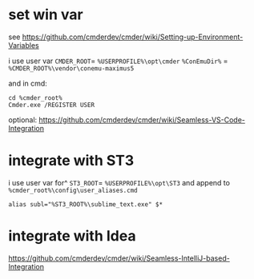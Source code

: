 # set win var

see https://github.com/cmderdev/cmder/wiki/Setting-up-Environment-Variables

i use user var
`CMDER_ROOT`= `%USERPROFILE%\opt\cmder`
`%ConEmuDir%` = `%CMDER_ROOT%\vendor\conemu-maximus5`

and in cmd:
```
cd %cmder_root%
Cmder.exe /REGISTER USER
```

optional:
https://github.com/cmderdev/cmder/wiki/Seamless-VS-Code-Integration

# integrate with ST3
i use user var for^
`ST3_ROOT`= `%USERPROFILE%\opt\ST3`
and append to `%cmder_root%\config\user_aliases.cmd`
```
alias subl="%ST3_ROOT%\sublime_text.exe" $*
```

# integrate with Idea
https://github.com/cmderdev/cmder/wiki/Seamless-IntelliJ-based-Integration